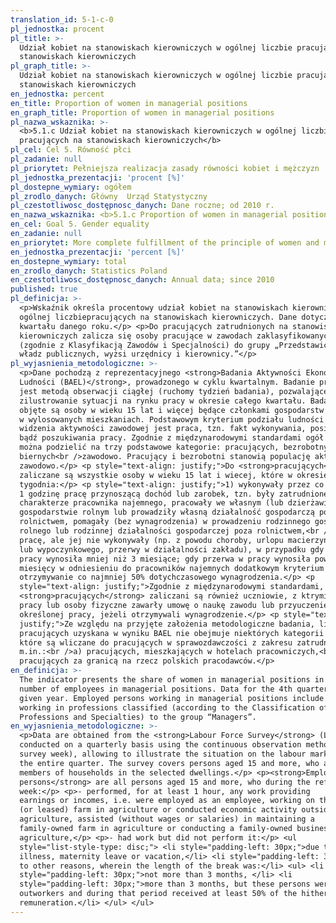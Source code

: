```yaml
---
translation_id: 5-1-c-0
pl_jednostka: procent
pl_title: >-
  Udział kobiet na stanowiskach kierowniczych w ogólnej liczbie pracujących na
  stanowiskach kierowniczych
pl_graph_title: >-
  Udział kobiet na stanowiskach kierowniczych w ogólnej liczbie pracujących na
  stanowiskach kierowniczych
en_jednostka: percent
en_title: Proportion of women in managerial positions
en_graph_title: Proportion of women in managerial positions
pl_nazwa_wskaznika: >-
  <b>5.1.c Udział kobiet na stanowiskach kierowniczych w ogólnej liczbie
  pracujących na stanowiskach kierowniczych</b>
pl_cel: Cel 5. Równość płci
pl_zadanie: null
pl_priorytet: Pełniejsza realizacja zasady równości kobiet i mężczyzn
pl_jednostka_prezentacji: 'procent [%]'
pl_dostepne_wymiary: ogółem
pl_zrodlo_danych: Główny  Urząd Statystyczny
pl_czestotliwosc_dostępnosc_danych: Dane roczne; od 2010 r.
en_nazwa_wskaznika: <b>5.1.c Proportion of women in managerial positions</b>
en_cel: Goal 5. Gender equality
en_zadanie: null
en_priorytet: More complete fulfillment of the principle of women and men's equality
en_jednostka_prezentacji: 'percent [%]'
en_dostepne_wymiary: total
en_zrodlo_danych: Statistics Poland
en_czestotliwosc_dostępnosc_danych: Annual data; since 2010
published: true
pl_definicja: >-
  <p>Wskaźnik określa procentowy udział kobiet na stanowiskach kierowniczych w
  ogólnej liczbiepracujących na stanowiskach kierowniczych. Dane dotyczą IV
  kwartału danego roku.</p> <p>Do pracujących zatrudnionych na stanowiskach
  kierowniczych zalicza się osoby pracujące w zawodach zaklasyfikowanych
  (zgodnie z Klasyfikacją Zawodów i Specjalności) do grupy „Przedstawiciele
  władz publicznych, wyżsi urzędnicy i kierownicy.”</p>
pl_wyjasnienia_metodologiczne: >-
  <p>Dane pochodzą z reprezentacyjnego <strong>Badania Aktywności Ekonomicznej
  Ludności (BAEL)</strong>, prowadzonego w cyklu kwartalnym. Badanie prowadzone
  jest metodą obserwacji ciągłej (ruchomy tydzień badania), pozwalającej na
  zilustrowanie sytuacji na rynku pracy w okresie całego kwartału. Badaniem
  objęte są osoby w wieku 15 lat i więcej będące członkami gospodarstw domowych
  w wylosowanych mieszkaniach. Podstawowym kryterium podziału ludności z punktu
  widzenia aktywności zawodowej jest praca, tzn. fakt wykonywania, posiadania
  bądź poszukiwania pracy. Zgodnie z międzynarodowymi standardami ogół ludności
  można podzielić na trzy podstawowe kategorie: pracujących, bezrobotnych i
  biernych<br />zawodowo. Pracujący i bezrobotni stanowią populację aktywnych
  zawodowo.</p> <p style="text-align: justify;">Do <strong>pracujących</strong>
  zaliczane są wszystkie osoby w wieku 15 lat i wiecej, które w okresie badanego
  tygodnia:</p> <p style="text-align: justify;">1) wykonywały przez co najmniej
  1 godzinę pracę przynoszącą dochód lub zarobek, tzn. były zatrudnione w
  charakterze pracownika najemnego, pracowały we własnym (lub dzierżawionym)
  gospodarstwie rolnym lub prowadziły własną działalność gospodarczą poza
  rolnictwem, pomagały (bez wynagrodzenia) w prowadzeniu rodzinnego gospodarstwa
  rolnego lub rodzinnej działalności gospodarczej poza rolnictwem,<br />2) miały
  pracę, ale jej nie wykonywały (np. z powodu choroby, urlopu macierzyńskiego
  lub wypoczynkowego, przerwy w działalności zakładu), w przypadku gdy przerwa w
  pracy wynosiła mniej niż 3 miesiące; gdy przerwa w pracy wynosiła powyżej 3
  miesięcy w odniesieniu do pracowników najemnych dodatkowym kryterium było
  otrzymywanie co najmniej 50% dotychczasowego wynagrodzenia.</p> <p
  style="text-align: justify;">Zgodnie z międzynarodowymi standardami, do
  <strong>pracujących</strong> zaliczani są również uczniowie, z ktrymi zakłady
  pracy lub osoby fizyczne zawarły umowę o naukę zawodu lub przyuczenie do
  określonej pracy, jeżeli otrzymywali wynagrodzenie.</p> <p style="text-align:
  justify;">Ze względu na przyjęte założenia metodologiczne badania, liczba
  pracujących uzyskana w wyniku BAEL nie obejmuje niektórych kategorii osób,
  które są wliczane do pracujących w sprawozdawczości z zakresu zatrudnienia,
  m.in.:<br />a) pracujących, mieszkających w hotelach pracowniczych,<br />b)
  pracujących za granicą na rzecz polskich pracodawców.</p>
en_definicja: >-
  The indicator presents the share of women in managerial positions in the total
  number of employees in managerial positions. Data for the 4th quarter of a
  given year. Employed persons working in managerial positions include those
  working in professions classified (according to the Classification of
  Professions and Specialties) to the group “Managers”.
en_wyjasnienia_metodologiczne: >-
  <p>Data are obtained from the <strong>Labour Force Survey</strong> (LFS)
  conducted on a quarterly basis using the continuous observation method (mobile
  survey week), allowing to illustrate the situation on the labour market during
  the entire quarter. The survey covers persons aged 15 and more, who are
  members of households in the selected dwellings.</p> <p><strong>Employed
  persons</strong> are all persons aged 15 and more, who during the reference
  week:</p> <p>- performed, for at least 1 hour, any work providing
  earnings or incomes, i.e. were employed as an employee, working on their own
  (or leased) farm in agriculture or conducted economic activity outside
  agriculture, assisted (without wages or salaries) in maintaining a
  family-owned farm in agriculture or conducting a family-owned business outside
  agriculture,</p> <p>- had work but did not perform it:</p> <ul
  style="list-style-type: disc;"> <li style="padding-left: 30px;">due to
  illness, maternity leave or vacation,</li> <li style="padding-left: 30px;">due
  to other reasons, wherein the length of the break was:</li> <ul> <li
  style="padding-left: 30px;">not more than 3 months, </li> <li
  style="padding-left: 30px;">more than 3 months, but these persons were
  outworkers and during that period received at least 50% of the hitherto
  remuneration.</li> </ul> </ul>
---
```

